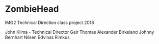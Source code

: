 # ZombieHead
IMG2 Technical Direction class project 2018

John Klima - Technical Director
Geir Thomas 
Alexander Birkeland
Johnny Bernhart Nilsen
Edvinas Rimkus
